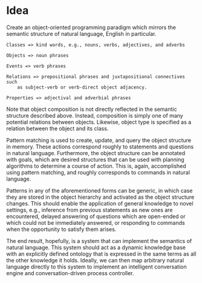 # Idea

Create an object-oriented programming paradigm which mirrors the semantic 
structure of natural language, English in particular.

```
Classes => kind words, e.g., nouns, verbs, adjectives, and adverbs

Objects => noun phrases

Events => verb phrases

Relations => prepositional phrases and juxtapositional connectives such
    as subject-verb or verb-direct object adjacency.

Properties => adjectival and adverbial phrases
```

Note that object composition is not directly reflected in the semantic 
structure described above. Instead, composition is simply one of many
potential relations between objects. Likewise, object type is specified
as a relation between the object and its class.

Pattern matching is used to create, update, and query the object structure
in memory. These actions correspond roughly to statements and questions
in natural language. Furthermore, the object structure can be annotated
with goals, which are desired structures that can be used with planning
algorithms to determine a course of action. This is, again, accomplished
using pattern matching, and roughly corresponds to commands in natural
language.

Patterns in any of the aforementioned forms can be generic, in which case 
they are stored in the object hierarchy and activated as the object 
structure changes. This should enable the application of general knowledge 
to novel settings, e.g., inference from previous statements as new ones are
encountered, delayed answering of questions which are open-ended or which 
could not be immediately answered, or responding to commands when the 
opportunity to satisfy them arises.

The end result, hopefully, is a system that can implement the semantics
of natural language. This system should act as a dynamic knowledge base
with an explicitly defined ontology that is expressed in the same terms as 
all the other knowledge it holds. Ideally, we can then map arbitrary natural 
language directly to this system to implement an intelligent conversation 
engine and conversation-driven process controller.
